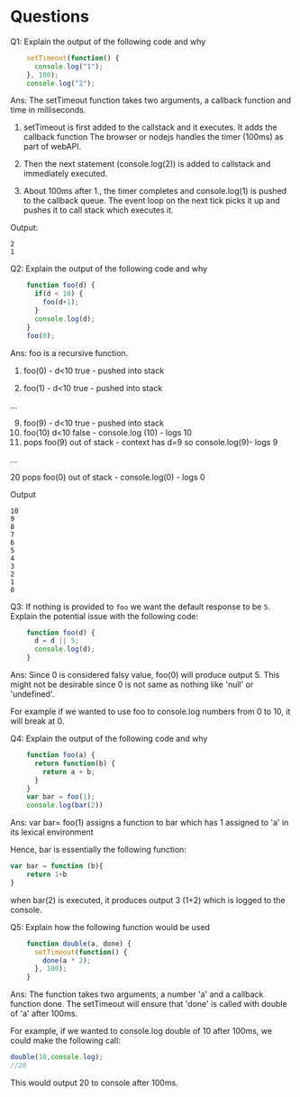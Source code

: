 # Questions

Q1: Explain the output of the following code and why

```js
    setTimeout(function() {
      console.log("1");
    }, 100);
    console.log("2");
```
Ans: The setTimeout function takes two arguments, a callback function and time in milliseconds.
1. setTimeout is first added to the callstack and it executes. It adds the callback function
The browser or nodejs handles the timer (100ms) as part of webAPI.

2. Then the next statement (console.log(2)) is added to callstack and immediately executed.

3. About 100ms after 1., the timer completes and console.log(1) is pushed to the callback queue. 
The event loop on the next tick picks it up and pushes it to call stack which executes it.

Output:
```
2 
1 
```


Q2: Explain the output of the following code and why

```js
    function foo(d) {
      if(d < 10) {
        foo(d+1);
      }
      console.log(d);
    }
    foo(0);
```

Ans: foo is a recursive function. 

1. foo(0) - d<10 true - pushed into stack

2. foo(1) - d<10 true - pushed into stack

...

9. foo(9) - d<10 true - pushed into stack
10. foo(10) d<10 false - console.log (10) - logs 10
11. pops foo(9) out of stack - context has d=9 so console.log(9)- logs 9

...

20 pops foo(0) out of stack - console.log(0) - logs 0

Output
```
10
9
8
7
6
5
4
3
2
1
0

```
    



Q3: If nothing is provided to `foo` we want the default response to be `5`. Explain the potential issue with the following code:

```js
    function foo(d) {
      d = d || 5;
      console.log(d);
    }
```
Ans: Since 0 is considered falsy value, foo(0) will produce output 5. 
This might not be desirable since 0 is not same as nothing like 'null' or 'undefined'.

For example if we wanted to use foo to console.log numbers from 0 to 10, it will break at 0.

Q4: Explain the output of the following code and why

```js
    function foo(a) {
      return function(b) {
        return a + b;
      }
    }
    var bar = foo(1);
    console.log(bar(2))
```

Ans: var bar= foo(1) assigns a function to bar which has 1 assigned to 'a' in its lexical environment

Hence, bar is essentially the following function:
```js
var bar = function (b){
    return 1+b
}
```
when bar(2) is executed, it produces output 3 (1+2) which is logged to the console.

Q5: Explain how the following function would be used

```js
    function double(a, done) {
      setTimeout(function() {
        done(a * 2);
      }, 100);
    }
```
Ans: The function takes two arguments, a number 'a' and a callback function done.
The setTimeout will ensure that 'done' is called with double of 'a' after 100ms.

For example, if we wanted to console.log double of 10 after 100ms,
we could make the following call:

```js
double(10,console.log);
//20 
```
This would output 20 to console after 100ms.
